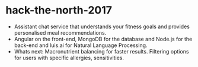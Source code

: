 # hack-the-north-2017
<ul>
  <li>Assistant chat service that understands your fitness goals and provides personalised meal recommendations. </li>
  <li>Angular on the front-end, MongoDB for the database and Node.js for the back-end and luis.ai for Natural Language Processing. </li>
  <li>Whats next: Macronutrient balancing for faster results. Filtering options for users with specific allergies, sensitivities. </li>
</ul>
